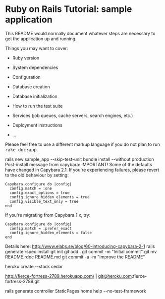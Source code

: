 # Ruby on Rails Tutorial: sample application

This README would normally document whatever steps are necessary to get the
application up and running.

Things you may want to cover:

* Ruby version

* System dependencies

* Configuration

* Database creation

* Database initialization

* How to run the test suite

* Services (job queues, cache servers, search engines, etc.)

* Deployment instructions

* ...


Please feel free to use a different markup language if you do not plan to run
<tt>rake doc:app</tt>.

rails new sample_app --skip-test-unit
bundle install --without production
Post-install message from capybara:
IMPORTANT! Some of the defaults have changed in Capybara 2.1. If you're experiencing failures,
please revert to the old behaviour by setting:

    Capybara.configure do |config|
      config.match = :one
      config.exact_options = true
      config.ignore_hidden_elements = true
      config.visible_text_only = true
    end

If you're migrating from Capybara 1.x, try:

    Capybara.configure do |config|
      config.match = :prefer_exact
      config.ignore_hidden_elements = false
    end

Details here: http://www.elabs.se/blog/60-introducing-capybara-2-1
rails generate rspec:install
git init
git add .
git commit -m "Initial commit"
git mv README.rdoc README.md
git commit -a -m "Improve the README"

heroku create --stack cedar

http://fierce-fortress-2789.herokuapp.com/ | git@heroku.com:fierce-fortress-2789.git

rails generate controller StaticPages home help --no-test-framework